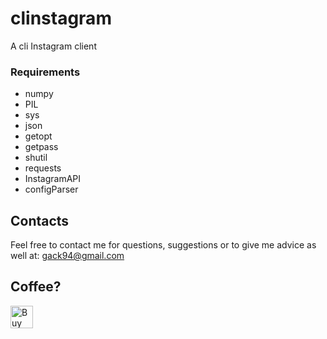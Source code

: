 # clinstagram
A cli Instagram client

### Requirements
- numpy
- PIL
- sys
- json
- getopt
- getpass
- shutil
- requests
- InstagramAPI
- configParser
   

## Contacts
Feel free to contact me for questions, suggestions or to give me advice as well at: gack94@gmail.com

## Coffee?
<a href='https://ko-fi.com/B0B3K45F' target='_blank'><img height='36' style='border:0px;height:36px;' src='https://az743702.vo.msecnd.net/cdn/kofi2.png?v=0' border='0' alt='Buy Me a Coffee at ko-fi.com' /></a>
